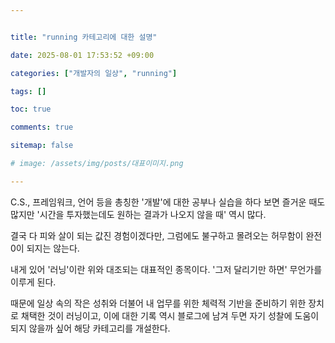 ```yaml
---


title: "running 카테고리에 대한 설명"

date: 2025-08-01 17:53:52 +09:00

categories: ["개발자의 일상", "running"]

tags: []

toc: true

comments: true

sitemap: false

# image: /assets/img/posts/대표이미지.png

---
```



  

C.S., 프레임워크, 언어 등을 총칭한 '개발'에 대한 공부나 실습을 하다 보면 즐거운 때도 많지만 '시간을 투자했는데도 원하는 결과가 나오지 않을 때' 역시 많다.

결국 다 피와 살이 되는 값진 경험이겠다만, 그럼에도 불구하고 몰려오는 허무함이 완전 0이 되지는 않는다.

내게 있어 '러닝'이란 위와 대조되는 대표적인 종목이다. '그저 달리기만 하면' 무언가를 이루게 된다.

때문에 일상 속의 작은 성취와 더불어 내 업무를 위한 체력적 기반을 준비하기 위한 장치로 채택한 것이 러닝이고, 이에 대한 기록 역시 블로그에 남겨 두면 자기 성찰에 도움이 되지 않을까 싶어 해당 카테고리를 개설한다.

